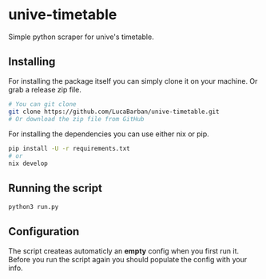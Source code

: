 # unive-timetable

Simple python scraper for unive's timetable.

## Installing

For installing the package itself you can simply clone it on your machine. Or
grab a release zip file.

```bash
# You can git clone
git clone https://github.com/LucaBarban/unive-timetable.git
# Or download the zip file from GitHub
```
For installing the dependencies you can use either nix or pip.
```bash 
pip install -U -r requirements.txt
# or
nix develop
```

## Running the script

```bash
python3 run.py
```

## Configuration

The script createas automaticly an **empty** config when you first run
it. Before you run the script again you should populate the config with your
info.
